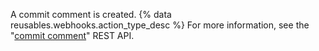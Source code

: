 A commit comment is created. {% data reusables.webhooks.action_type_desc %} For more information, see the "[commit comment](/v3/repos/comments/)" REST API.
